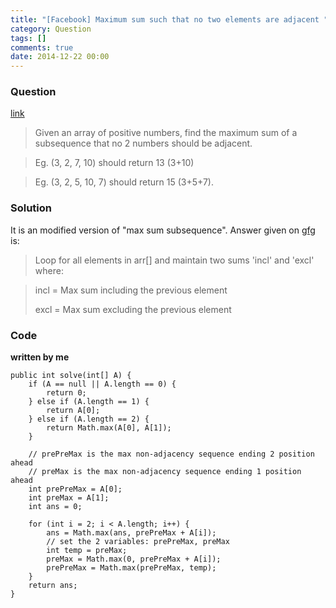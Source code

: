 ```yaml
---
title: "[Facebook] Maximum sum such that no two elements are adjacent "
category: Question
tags: []
comments: true
date: 2014-12-22 00:00
---
```



### Question 

[link](http://www.geeksforgeeks.org/maximum-sum-such-that-no-two-elements-are-adjacent/)

> Given an array of positive numbers, find the maximum sum of a subsequence that no 2 numbers should be adjacent. 

> Eg. (3, 2, 7, 10) should return 13 (3+10) 

> Eg. (3, 2, 5, 10, 7) should return 15 (3+5+7).

### Solution

It is an modified version of "max sum subsequence". Answer given on [gfg](http://www.geeksforgeeks.org/maximum-sum-such-that-no-two-elements-are-adjacent/) is: 

> Loop for all elements in arr[] and maintain two sums 'incl' and 'excl' where: 

> incl = Max sum including the previous element 
>
> excl = Max sum excluding the previous element

### Code

__written by me__

	public int solve(int[] A) {
		if (A == null || A.length == 0) {
			return 0;
		} else if (A.length == 1) {
			return A[0];
		} else if (A.length == 2) {
			return Math.max(A[0], A[1]);
		}

		// prePreMax is the max non-adjacency sequence ending 2 position ahead
		// preMax is the max non-adjacency sequence ending 1 position ahead
		int prePreMax = A[0];
		int preMax = A[1];
		int ans = 0;

		for (int i = 2; i < A.length; i++) {
			ans = Math.max(ans, prePreMax + A[i]);
			// set the 2 variables: prePreMax, preMax
			int temp = preMax;
			preMax = Math.max(0, prePreMax + A[i]);
			prePreMax = Math.max(prePreMax, temp);
		}
		return ans;
	}
